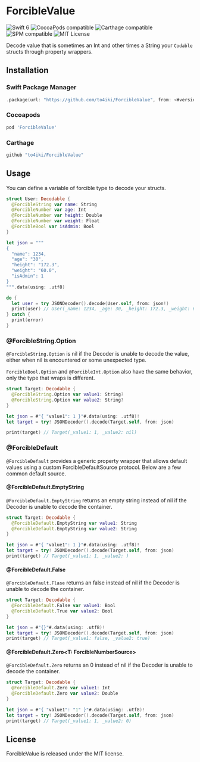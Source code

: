 # ForcibleValue

![Swift 6](https://img.shields.io/badge/swift-6-orange.svg)
![CocoaPods compatible](https://img.shields.io/cocoapods/v/ForcibleValue.svg)
![Carthage compatible](https://img.shields.io/badge/carthage-compatible-brightgreen.svg)
![SPM compatible](https://img.shields.io/badge/SPM-Compatible-brightgreen.svg)
![MIT License](https://img.shields.io/badge/license-MIT-brightgreen.svg)

Decode value that is sometimes an Int and other times a String your `Codable` structs through property wrappers.

## Installation

### Swift Package Manager

```swift
.package(url: "https://github.com/to4iki/ForcibleValue", from: <#version#>)
```

### Cocoapods

```ruby
pod 'ForcibleValue'
```

### Carthage

```ruby
github "to4iki/ForcibleValue"
```

## Usage

You can define a variable of forcible type to decode your structs.

```swift
struct User: Decodable {
  @ForcibleString var name: String
  @ForcibleNumber var age: Int
  @ForcibleNumber var height: Double
  @ForcibleNumber var weight: Float
  @ForcibleBool var isAdmin: Bool
}

let json = """
{
  "name": 1234,
  "age": "30",
  "height": "172.3",
  "weight": "60.0",
  "isAdmin": 1
}
""".data(using: .utf8)

do {
  let user = try JSONDecoder().decode(User.self, from: json!)
  print(user) // User(_name: 1234, _age: 30, _height: 172.3, _weight: 60.0, _isAdmin: true)
} catch {
  print(error)
}
```

### @ForcibleString.Option
`@ForcibleString.Option` is nil if the Decoder is unable to decode the value, either when nil is encountered or some unexpected type.

`ForcibleBool.Option` and `@ForcibleInt.Option` also have the same behavior, only the type that wraps is different.

```swift
struct Target: Decodable {
  @ForcibleString.Option var value1: String?
  @ForcibleString.Option var value2: String?
}

let json = #"{ "value1": 1 }"#.data(using: .utf8)!
let target = try! JSONDecoder().decode(Target.self, from: json)

print(target) // Target(_value1: 1, _value2: nil)
```

### @ForcibleDefault
`@ForcibleDefault` provides a generic property wrapper that allows default values using a custom ForcibleDefaultSource protocol.
Below are a few common default source.

#### @ForcibleDefault.EmptyString
`@ForcibleDefault.EmptyString` returns an empty string instead of nil if the Decoder is unable to decode the container.

```swift
struct Target: Decodable {
  @ForcibleDefault.EmptyString var value1: String
  @ForcibleDefault.EmptyString var value2: String
}

let json = #"{ "value1": 1 }"#.data(using: .utf8)!
let target = try! JSONDecoder().decode(Target.self, from: json)
print(target) // Target(_value1: 1, _value2: )
```

#### @ForcibleDefault.False
`@ForcibleDefault.Flase` returns an false instead of nil if the Decoder is unable to decode the container.

```swift
struct Target: Decodable {
  @ForcibleDefault.False var value1: Bool
  @ForcibleDefault.True var value2: Bool
}

let json = #"{}"#.data(using: .utf8)!
let target = try! JSONDecoder().decode(Target.self, from: json)
print(target) // Target(_value1: false, _value2: true)
```

#### @ForcibleDefault.Zero<T: ForcibleNumberSource>
`@ForcibleDefault.Zero` returns an 0 instead of nil if the Decoder is unable to decode the container.

```swift
struct Target: Decodable {
  @ForcibleDefault.Zero var value1: Int
  @ForcibleDefault.Zero var value2: Double
}

let json = #"{ "value1": "1" }"#.data(using: .utf8)!
let target = try! JSONDecoder().decode(Target.self, from: json)
print(target) // Target(_value1: 1, _value2: 0)
```

## License

ForcibleValue is released under the MIT license.
